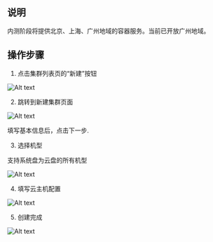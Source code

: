 ## 说明
内测阶段将提供北京、上海、广州地域的容器服务。当前已开放广州地域。

## 操作步骤
1) 点击集群列表页的“新建”按钮

![Alt text](https://mc.qcloudimg.com/static/img/9392ef717e58c9acae2d7a6522d0ecf5/Image+001.png)

2) 跳转到新建集群页面

![Alt text](https://mc.qcloudimg.com/static/img/0d5d80fceb147d451533ece2d510b7b9/Image+002.png)

填写基本信息后，点击下一步.

3) 选择机型

支持系统盘为云盘的所有机型

![Alt text](https://mc.qcloudimg.com/static/img/0b5cb08e7bbaad58621f980842576c78/Image+003.png)

4) 填写云主机配置

![Alt text](https://mc.qcloudimg.com/static/img/2e633dbaa3ba8a2a996404646f20b195/Image+004.png)

5) 创建完成

![Alt text](https://mc.qcloudimg.com/static/img/5f35f95bb86c3464bf4152bd47d81926/Image+006.png)